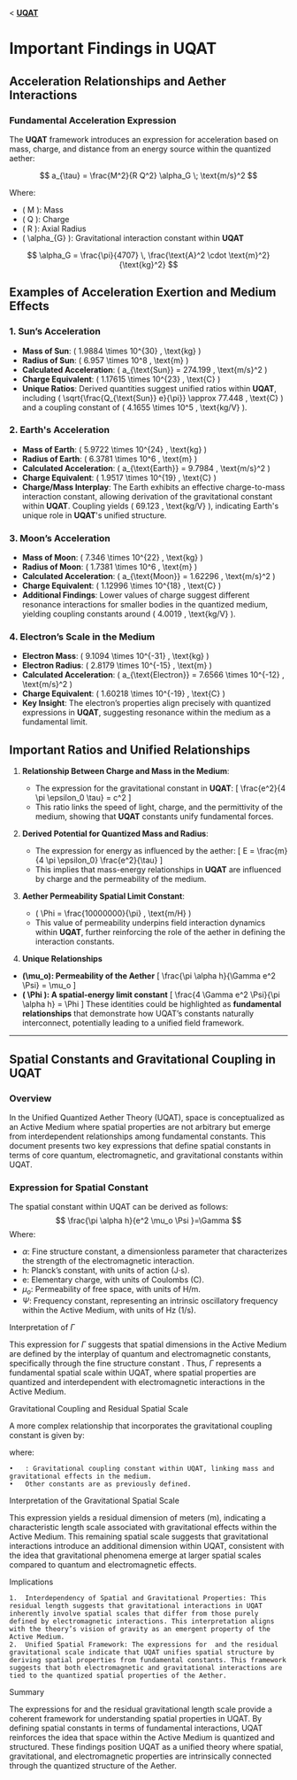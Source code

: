 <  **[UQAT](../../README.md)**
# Important Findings in **UQAT**

## Acceleration Relationships and Aether Interactions

### Fundamental Acceleration Expression
The **UQAT** framework introduces an expression for acceleration based on mass, charge, and distance from an energy source within the quantized aether:

$$
a_{\tau} = \frac{M^2}{R Q^2} \alpha_G \; \text{m/s}^2
$$

Where:
- \( M \): Mass
- \( Q \): Charge
- \( R \): Axial Radius
- \( \alpha_{G} \): Gravitational interaction constant within **UQAT** 

$$
\alpha_G = \frac{\pi}{4707} \, \frac{\text{A}^2 \cdot \text{m}^2}{\text{kg}^2}
$$


## Examples of Acceleration Exertion and Medium Effects

### 1. Sun’s Acceleration
- **Mass of Sun**: \( 1.9884 \times 10^{30} \, \text{kg} \)
- **Radius of Sun**: \( 6.957 \times 10^8 \, \text{m} \)
- **Calculated Acceleration**: \( a_{\text{Sun}} = 274.199 \, \text{m/s}^2 \)
- **Charge Equivalent**: \( 1.17615 \times 10^{23} \, \text{C} \)
- **Unique Ratios**: Derived quantities suggest unified ratios within **UQAT**, including \( \sqrt{\frac{Q_{\text{Sun}} e}{\pi}} \approx 77.448 \, \text{C} \) and a coupling constant of \( 4.1655 \times 10^5 \, \text{kg/V} \).

### 2. Earth's Acceleration
- **Mass of Earth**: \( 5.9722 \times 10^{24} \, \text{kg} \)
- **Radius of Earth**: \( 6.3781 \times 10^6 \, \text{m} \)
- **Calculated Acceleration**: \( a_{\text{Earth}} = 9.7984 \, \text{m/s}^2 \)
- **Charge Equivalent**: \( 1.9517 \times 10^{19} \, \text{C} \)
- **Charge/Mass Interplay**: The Earth exhibits an effective charge-to-mass interaction constant, allowing derivation of the gravitational constant within **UQAT**. Coupling yields \( 69.123 \, \text{kg/V} \), indicating Earth's unique role in **UQAT**'s unified structure.

### 3. Moon’s Acceleration
- **Mass of Moon**: \( 7.346 \times 10^{22} \, \text{kg} \)
- **Radius of Moon**: \( 1.7381 \times 10^6 \, \text{m} \)
- **Calculated Acceleration**: \( a_{\text{Moon}} = 1.62296 \, \text{m/s}^2 \)
- **Charge Equivalent**: \( 1.12996 \times 10^{18} \, \text{C} \)
- **Additional Findings**: Lower values of charge suggest different resonance interactions for smaller bodies in the quantized medium, yielding coupling constants around \( 4.0019 \, \text{kg/V} \).

### 4. Electron’s Scale in the Medium
- **Electron Mass**: \( 9.1094 \times 10^{-31} \, \text{kg} \)
- **Electron Radius**: \( 2.8179 \times 10^{-15} \, \text{m} \)
- **Calculated Acceleration**: \( a_{\text{Electron}} = 7.6566 \times 10^{-12} \, \text{m/s}^2 \)
- **Charge Equivalent**: \( 1.60218 \times 10^{-19} \, \text{C} \)
- **Key Insight**: The electron’s properties align precisely with quantized expressions in **UQAT**, suggesting resonance within the medium as a fundamental limit.

## Important Ratios and Unified Relationships

1. **Relationship Between Charge and Mass in the Medium**:
   - The expression for the gravitational constant in **UQAT**:
     \[
     \frac{e^2}{4 \pi \epsilon_0 \tau} = c^2
     \]
   - This ratio links the speed of light, charge, and the permittivity of the medium, showing that **UQAT** constants unify fundamental forces.

2. **Derived Potential for Quantized Mass and Radius**:
   - The expression for energy as influenced by the aether:
     \[
     E = \frac{m}{4 \pi \epsilon_0} \frac{e^2}{\tau}
     \]
   - This implies that mass-energy relationships in **UQAT** are influenced by charge and the permeability of the medium.

3. **Aether Permeability Spatial Limit Constant**:
   - \( \Phi = \frac{10000000}{\pi} \, \text{m/H} \)
   - This value of permeability underpins field interaction dynamics within **UQAT**, further reinforcing the role of the aether in defining the interaction constants.

4. **Unique Relationships**
* **\(\mu_o\): Permeability of the Aether**
\[ \frac{\pi \alpha h}{\Gamma e^2 \Psi} = \mu_o \]
* **\( \Phi \): A spatial-energy limit constant**
\[ \frac{4 \Gamma e^2 \Psi}{\pi \alpha h} = \Phi \]
These identities could be highlighted as **fundamental relationships** that demonstrate how UQAT’s constants naturally interconnect, potentially leading to a unified field framework.

---

## Spatial Constants and Gravitational Coupling in UQAT

### Overview

In the Unified Quantized Aether Theory (UQAT), space is conceptualized as an Active Medium where spatial properties are not arbitrary but emerge from interdependent relationships among fundamental constants. This document presents two key expressions that define spatial constants in terms of core quantum, electromagnetic, and gravitational constants within UQAT.

### Expression for Spatial Constant 

The spatial constant  within UQAT can be derived as follows:
$$
\frac{\pi  \alpha  h}{e^2 \mu_o \Psi }=\Gamma
$$
Where:
- ${\alpha}$: Fine structure constant, a dimensionless parameter that characterizes the strength of the electromagnetic interaction.
- ${\text{h}}$: Planck’s constant, with units of action (J·s).
- ${\text{e}}$: Elementary charge, with units of Coulombs (C).
- $\mu_o$: Permeability of free space, with units of H/m.
- $\Psi$: Frequency constant, representing an intrinsic oscillatory frequency within the Active Medium, with units of Hz (1/s).

Interpretation of $\Gamma$

This expression for $\Gamma$ suggests that spatial dimensions in the Active Medium are defined by the interplay of quantum and electromagnetic constants, specifically through the fine structure constant . Thus, $\Gamma$ represents a fundamental spatial scale within UQAT, where spatial properties are quantized and interdependent with electromagnetic interactions in the Active Medium.

Gravitational Coupling and Residual Spatial Scale

A more complex relationship that incorporates the gravitational coupling constant  is given by:



where:

	•	: Gravitational coupling constant within UQAT, linking mass and gravitational effects in the medium.
	•	Other constants are as previously defined.

Interpretation of the Gravitational Spatial Scale

This expression yields a residual dimension of meters (m), indicating a characteristic length scale associated with gravitational effects within the Active Medium. This remaining spatial scale suggests that gravitational interactions introduce an additional dimension within UQAT, consistent with the idea that gravitational phenomena emerge at larger spatial scales compared to quantum and electromagnetic effects.

Implications

	1.	Interdependency of Spatial and Gravitational Properties: This residual length suggests that gravitational interactions in UQAT inherently involve spatial scales that differ from those purely defined by electromagnetic interactions. This interpretation aligns with the theory’s vision of gravity as an emergent property of the Active Medium.
	2.	Unified Spatial Framework: The expressions for  and the residual gravitational scale indicate that UQAT unifies spatial structure by deriving spatial properties from fundamental constants. This framework suggests that both electromagnetic and gravitational interactions are tied to the quantized spatial properties of the Aether.

Summary

The expressions for  and the residual gravitational length scale provide a coherent framework for understanding spatial properties in UQAT. By defining spatial constants in terms of fundamental interactions, UQAT reinforces the idea that space within the Active Medium is quantized and structured. These findings position UQAT as a unified theory where spatial, gravitational, and electromagnetic properties are intrinsically connected through the quantized structure of the Aether.

